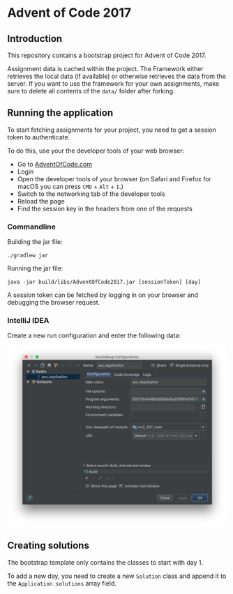 # Advent of Code 2017

## Introduction

This repository contains a bootstrap project for Advent of Code 2017.

Assignment data is cached within the project.
The Framework either retrieves the local data (if available) or otherwise retrieves the data from the server.
If you want to use the framework for your own assignments, make sure to delete all contents of the `data/` folder after forking.

## Running the application

To start fetching assignments for your project, you need to get a session token to authenticate.

To do this, use your the developer tools of your web browser:

 - Go to [AdventOfCode.com](https://adventofcode.com)
 - Login
 - Open the developer tools of your browser (on Safari and Firefox for macOS you can press `CMD` + `Alt` + `I`.)
 - Switch to the networking tab of the developer tools
 - Reload the page
 - Find the session key in the headers from one of the requests

### Commandline

Building the jar file:

```
./gradlew jar
```

Running the jar file:

```
java -jar build/libs/AdventOfCode2017.jar [sessionToken] [day]
```

A session token can be fetched by logging in on your browser and debugging the browser request.

### IntelliJ IDEA

Create a new run configuration and enter the following data:

![screenshot](docs/intellij_application_dialog.png)

## Creating solutions

The bootstrap template only contains the classes to start with day 1.

To add a new day, you need to create a new `Solution` class and append it to the `Application.solutions` array field.
